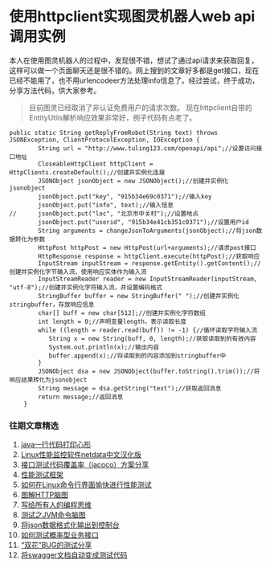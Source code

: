 # 使用httpclient实现图灵机器人web api调用实例
本人在使用图灵机器人的过程中，发现很不错，想试了通过api请求来获取回复，这样可以做一个页面聊天还是很不错的。网上搜到的文章好多都是get接口，现在已经不能用了，也不用urlencodeer方法处理info信息了。经过尝试，终于成功，分享方法代码，供大家参考。

> 目前图灵已经取消了非认证免费用户的请求次数。
> 现在httpclient自带的EntityUtils解析响应效果非常好，例子代码有点老了。

```
public static String getReplyFromRobot(String text) throws JSONException, ClientProtocolException, IOException {
		String url = "http://www.tuling123.com/openapi/api";//设置访问接口地址
	    CloseableHttpClient httpClient = HttpClients.createDefault();//创建并实例化连接
	    JSONObject jsonObject = new JSONObject();//创建并实例化jsonobject
	    jsonObject.put("key", "915b34e69c0371");//输入key
	    jsonObject.put("info", text);//输入信息
//	    jsonObject.put("loc", "北京市中关村");//设置地点
	    jsonObject.put("userid", "915b34e41cb351c0371");//设置用户id
	    String arguments = changeJsonToArguments(jsonObject);//将json数据转化为参数
	    HttpPost httpPost = new HttpPost(url+arguments);//请求post接口
	    HttpResponse response = httpClient.execute(httpPost);//获取响应
	    InputStream inputStream = response.getEntity().getContent();//创建并实例化字节输入流，使用响应实体作为输入流
	    InputStreamReader reader = new InputStreamReader(inputStream, "utf-8");//创建并实例化字符输入流，并设置编码格式
	    StringBuffer buffer = new StringBuffer(" ");//创建并实例化stringbuffer，存放响应信息
	    char[] buff = new char[512];//创建并实例化字符数组
	    int length = 0;//声明变量length，表示读取长度
	    while ((length = reader.read(buff)) != -1) {//循环读取字符输入流
	       String x = new String(buff, 0, length);//获取读取到的有效内容
	       System.out.println(x);//输出内容
	       buffer.append(x);//将读取到的内容添加到stringbuffer中
	    }
	    JSONObject dsa = new JSONObject(buffer.toString().trim());//将响应结果转化为jsonobject
		String message = dsa.getString("text");//获取返回消息
	    return message;//返回消息
	}
```

### 往期文章精选

1. [java一行代码打印心形](https://mp.weixin.qq.com/s/QPSryoSbViVURpSa9QXtpg)
2. [Linux性能监控软件netdata中文汉化版](https://mp.weixin.qq.com/s/fdXtK-5WwKnxjLZdyg6-nA)
3. [接口测试代码覆盖率（jacoco）方案分享](https://mp.weixin.qq.com/s/D73Sq6NLjeRKN8aCpGLOjQ)
4. [性能测试框架](https://mp.weixin.qq.com/s/3_09j7-5ex35u30HQRyWug)
5. [如何在Linux命令行界面愉快进行性能测试](https://mp.weixin.qq.com/s/fwGqBe1SpA2V0lPfAOd04Q)
6. [图解HTTP脑图](https://mp.weixin.qq.com/s/100Vm8FVEuXs0x6rDGTipw)
7. [写给所有人的编程思维](https://mp.weixin.qq.com/s/Oj33UCnYfbUgzsBzEm2GPQ)
8. [测试之JVM命令脑图](https://mp.weixin.qq.com/s/qprqyv0j3SCvGw1HMjbaMQ)
9. [将json数据格式化输出到控制台](https://mp.weixin.qq.com/s/2IPwvh-33Ov2jBh0_L8shA)
10. [如何测试概率型业务接口](https://mp.weixin.qq.com/s/kUVffhjae3eYivrGqo6ZMg)
11. [“双花”BUG的测试分享](https://mp.weixin.qq.com/s/0dsBsssNfg-seJ_tu9zFaQ)
12. [将swagger文档自动变成测试代码](https://mp.weixin.qq.com/s/SY8mVenj0zMe5b47GS9VSQ)
